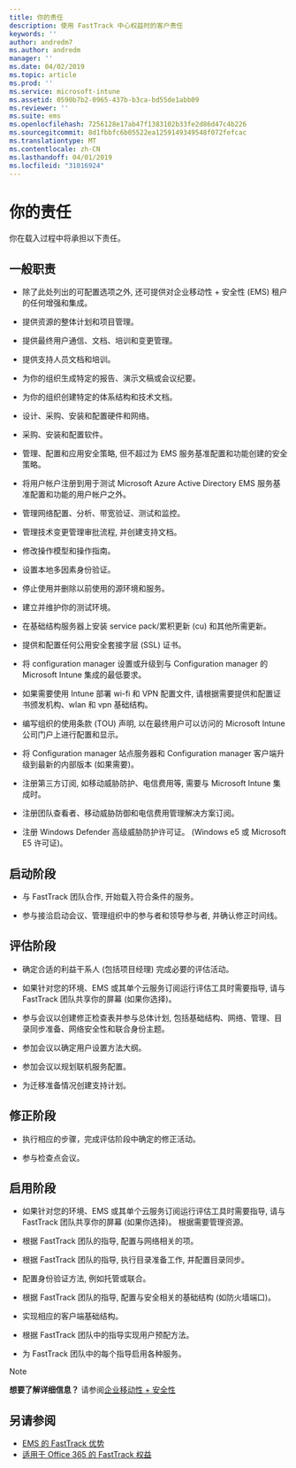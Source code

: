 ```yaml
---
title: 你的责任
description: 使用 FastTrack 中心权益时的客户责任
keywords: ''
author: andredm7
ms.author: andredm
manager: ''
ms.date: 04/02/2019
ms.topic: article
ms.prod: ''
ms.service: microsoft-intune
ms.assetid: 0590b7b2-0965-437b-b3ca-bd55de1abb09
ms.reviewer: ''
ms.suite: ems
ms.openlocfilehash: 7256128e17ab47f1383102b33fe2d86d47c4b226
ms.sourcegitcommit: 8d1fbbfc6b05522ea1259149349548f072fefcac
ms.translationtype: MT
ms.contentlocale: zh-CN
ms.lasthandoff: 04/01/2019
ms.locfileid: "31016924"
---
```

# <a name="your-responsibilities"></a>你的责任

你在载入过程中将承担以下责任。

## <a name="general-responsibilities"></a>一般职责

-   除了此处列出的可配置选项之外, 还可提供对企业移动性 + 安全性 (EMS) 租户的任何增强和集成。

-   提供资源的整体计划和项目管理。

-   提供最终用户通信、文档、培训和变更管理。

-   提供支持人员文档和培训。

-   为你的组织生成特定的报告、演示文稿或会议纪要。

-   为你的组织创建特定的体系结构和技术文档。

-   设计、采购、安装和配置硬件和网络。

-   采购、安装和配置软件。

-   管理、配置和应用安全策略, 但不超过为 EMS 服务基准配置和功能创建的安全策略。

-   将用户帐户注册到用于测试 Microsoft Azure Active Directory EMS 服务基准配置和功能的用户帐户之外。

-   管理网络配置、分析、带宽验证、测试和监控。

-   管理技术变更管理审批流程, 并创建支持文档。

-   修改操作模型和操作指南。

-   设置本地多因素身份验证。

-   停止使用并删除以前使用的源环境和服务。

-   建立并维护你的测试环境。

-   在基础结构服务器上安装 service pack/累积更新 (cu) 和其他所需更新。

-   提供和配置任何公用安全套接字层 (SSL) 证书。

-   将 configuration manager 设置或升级到与 Configuration manager 的 Microsoft Intune 集成的最低要求。

-   如果需要使用 Intune 部署 wi-fi 和 VPN 配置文件, 请根据需要提供和配置证书颁发机构、wlan 和 vpn 基础结构。

-   编写组织的使用条款 (TOU) 声明, 以在最终用户可以访问的 Microsoft Intune 公司门户上进行配置和显示。

-   将 Configuration manager 站点服务器和 Configuration manager 客户端升级到最新的内部版本 (如果需要)。

-   注册第三方订阅, 如移动威胁防护、电信费用等, 需要与 Microsoft Intune 集成时。

-   注册团队查看者、移动威胁防御和电信费用管理解决方案订阅。

-   注册 Windows Defender 高级威胁防护许可证。 (Windows e5 或 Microsoft E5 许可证)。

## <a name="initiate-phase"></a>启动阶段

-   与 FastTrack 团队合作, 开始载入符合条件的服务。

-   参与接洽启动会议、管理组织中的参与者和领导参与者, 并确认修正时间线。

## <a name="assess-phase"></a>评估阶段

-   确定合适的利益干系人 (包括项目经理) 完成必要的评估活动。

-   如果针对您的环境、EMS 或其单个云服务订阅运行评估工具时需要指导, 请与 FastTrack 团队共享你的屏幕 (如果你选择)。

-   参与会议以创建修正检查表并参与总体计划, 包括基础结构、网络、管理、目录同步准备、网络安全性和联合身份主题。

-   参加会议以确定用户设置方法大纲。

-   参加会议以规划联机服务配置。

-   为迁移准备情况创建支持计划。

## <a name="remediate-phase"></a>修正阶段

-   执行相应的步骤，完成评估阶段中确定的修正活动。

-   参与检查点会议。

## <a name="enable-phase"></a>启用阶段

-   如果针对您的环境、EMS 或其单个云服务订阅运行评估工具时需要指导, 请与 FastTrack 团队共享你的屏幕 (如果你选择)。 根据需要管理资源。

-   根据 FastTrack 团队的指导, 配置与网络相关的项。

-   根据 FastTrack 团队的指导, 执行目录准备工作, 并配置目录同步。

-   配置身份验证方法, 例如托管或联合。 

-   根据 FastTrack 团队的指导, 配置与安全相关的基础结构 (如防火墙端口)。

-   实现相应的客户端基础结构。

-   根据 FastTrack 团队中的指导实现用户预配方法。

-   为 FastTrack 团队中的每个指导启用各种服务。

> [!NOTE]
> **想要了解详细信息？** 请参阅[企业移动性 + 安全性](https://www.microsoft.com/en-us/cloud-platform/enterprise-mobility)

## <a name="see-also"></a>另请参阅

- [EMS 的 FastTrack 优势](EMS-fasttrack-benefit-for-EMS.md)
- [适用于 Office 365 的 FastTrack 权益](O365-fasttrack-benefit-for-office-365.md)

